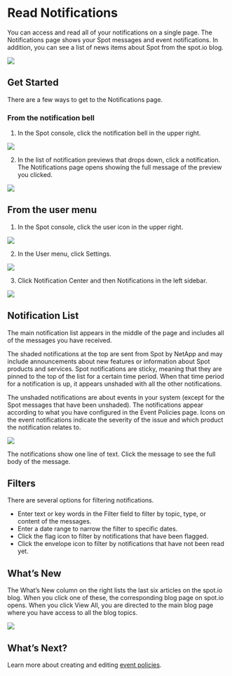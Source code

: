 # Read Notifications

You can access and read all of your notifications on a single page. The Notifications page shows your Spot messages and event notifications. In addition, you can see a list of news items about Spot from the spot.io blog.

<img src="/administration/_media/read-messages-01.png" />

## Get Started

There are a few ways to get to the Notifications page.

### From the notification bell

1. In the Spot console, click the notification bell in the upper right.

<img src="/administration/_media/read-messages-02.png" />

2. In the list of notification previews that drops down, click a notification. The Notifications page opens showing the full message of the preview you clicked.

<img src="/administration/_media/read-messages-03.png" />

## From the user menu

1. In the Spot console, click the user icon in the upper right.

<img src="/administration/_media/read-messages-04.png" />

2. In the User menu, click Settings.

<img src="/administration/_media/read-messages-05.png" />

3. Click Notification Center and then Notifications in the left sidebar.

<img src="/administration/_media/read-messages-06.png" />

## Notification List

The main notification list appears in the middle of the page and includes all of the messages you have received.

The shaded notifications at the top are sent from Spot by NetApp and may include announcements about new features or information about Spot products and services. Spot notifications are sticky, meaning that they are pinned to the top of the list for a certain time period. When that time period for a notification is up, it appears unshaded with all the other notifications.

The unshaded notifications are about events in your system (except for the Spot messages that have been unshaded). The notifications appear according to what you have configured in the Event Policies page. Icons on the event notifications indicate the severity of the issue and which product the notification relates to.

<img src="/administration/_media/read-messages-07.png" />

The notifications show one line of text. Click the message to see the full body of the message.

## Filters

There are several options for filtering notifications.
- Enter text or key words in the Filter field to filter by topic, type, or content of the messages.
- Enter a date range to narrow the filter to specific dates.
- Click the flag icon to filter by notifications that have been flagged.
- Click the envelope icon to filter by notifications that have not been read yet.

## What’s New

The What’s New column on the right lists the last six articles on the spot.io blog. When you click one of these, the corresponding blog page on spot.io opens. When you click View All, you are directed to the main blog page where you have access to all the blog topics.

<img src="/administration/_media/read-messages-08.png" />

## What’s Next?

Learn more about creating and editing [event policies](administration/notification-center/event-policies/).
